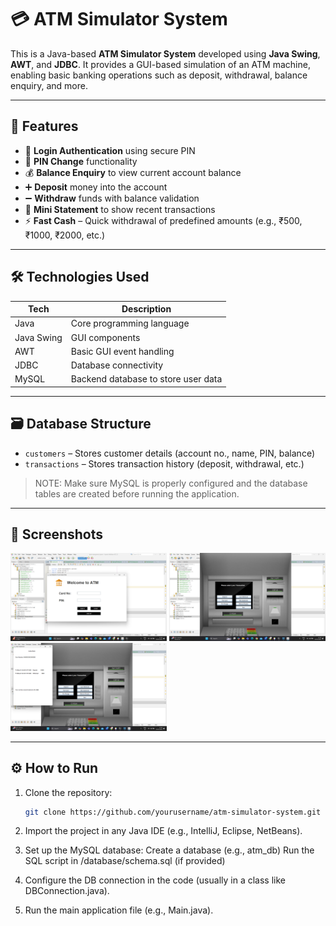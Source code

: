 # 💳 ATM Simulator System

This is a Java-based **ATM Simulator System** developed using **Java Swing**, **AWT**, and **JDBC**. It provides a GUI-based simulation of an ATM machine, enabling basic banking operations such as deposit, withdrawal, balance enquiry, and more.

---

## 🚀 Features

- 🔐 **Login Authentication** using secure PIN
- 🔄 **PIN Change** functionality
- 💰 **Balance Enquiry** to view current account balance
- ➕ **Deposit** money into the account
- ➖ **Withdraw** funds with balance validation
- 🧾 **Mini Statement** to show recent transactions
- ⚡ **Fast Cash** – Quick withdrawal of predefined amounts (e.g., ₹500, ₹1000, ₹2000, etc.)

---

## 🛠️ Technologies Used

| Tech         | Description                          |
|--------------|--------------------------------------|
| Java         | Core programming language            |
| Java Swing   | GUI components                       |
| AWT          | Basic GUI event handling             |
| JDBC         | Database connectivity                |
| MySQL        | Backend database to store user data  |

---

## 🗃️ Database Structure

- `customers` – Stores customer details (account no., name, PIN, balance)
- `transactions` – Stores transaction history (deposit, withdrawal, etc.)

> NOTE: Make sure MySQL is properly configured and the database tables are created before running the application.

---

## 📸 Screenshots



<p float="left">
  <img src="screenshots/login.png" width="250" />
  <img src="screenshots/dashboard.png" width="250" />
  <img src="screenshots/ministatement.png" width="250" />
</p>

---

## ⚙️ How to Run

1. Clone the repository:

   ```bash
   git clone https://github.com/yourusername/atm-simulator-system.git

2. Import the project in any Java IDE (e.g., IntelliJ, Eclipse, NetBeans).

3. Set up the MySQL database:
       Create a database (e.g., atm_db)
       Run the SQL script in /database/schema.sql (if provided)

4. Configure the DB connection in the code (usually in a class like DBConnection.java).

5. Run the main application file (e.g., Main.java).

